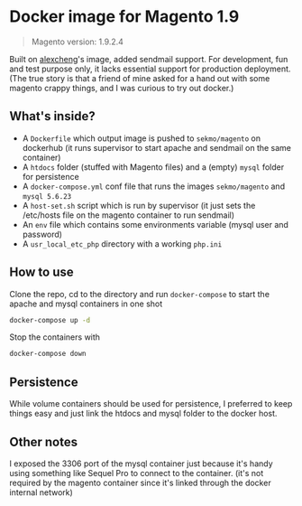 # Docker image for Magento 1.9

> Magento version: 1.9.2.4

Built on [alexcheng](https://github.com/alexcheng1982/docker-magento "alexcheng")'s image, added sendmail support.
For development, fun and test purpose only, it lacks essential support for production deployment.
(The true story is that a friend of mine asked for a hand out with some magento crappy things, and I was curious to try out docker.)

## What's inside?

* A `Dockerfile` which output image is pushed to `sekmo/magento` on dockerhub (it runs supervisor to start apache and sendmail on the same container)
* A `htdocs` folder (stuffed with Magento files) and a (empty) `mysql` folder for persistence
* A `docker-compose.yml` conf file that runs the images `sekmo/magento` and `mysql 5.6.23`
* A `host-set.sh` script which is run by supervisor (it just sets the /etc/hosts file on the magento container to run sendmail)
* An `env` file which contains some environments variable (mysql user and password)
* A `usr_local_etc_php` directory with a working `php.ini`



## How to use

Clone the repo, cd to the directory and run `docker-compose` to start the apache and mysql containers in one shot

```bash
docker-compose up -d
```

Stop the containers with
```bash
docker-compose down
```


## Persistence

While volume containers should be used for persistence, I preferred to keep things easy and just link the htdocs and mysql folder to the docker host.



## Other notes

I exposed the 3306 port of the mysql container just because it's handy using something like Sequel Pro to connect to the container.
(it's not required by the magento container since it's linked through the docker internal network)
